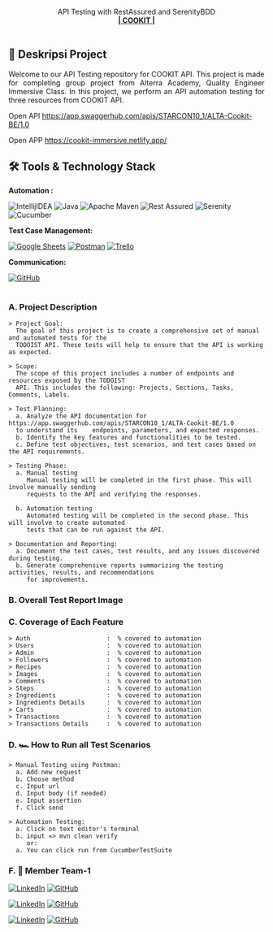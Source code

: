 
  <p align="center">
    API Testing with RestAssured and SerenityBDD
    <br />
    <a href="https://cookit-immersive.netlify.app/"><strong>| COOKIT |</strong></a>
    <br />
    <br />
  </p>
</div>

## 📑 Deskripsi Project
<p align="justify">Welcome to our API Testing repository for COOKIT API. This project is made for completing group project from Alterra Academy, Quality Engineer Immersive Class. In this project, we perform an API automation testing for three resources from COOKIT API. </p>

Open API https://app.swaggerhub.com/apis/STARCON10_1/ALTA-Cookit-BE/1.0

Open APP https://cookit-immersive.netlify.app/

## 🛠 Tools & Technology Stack

**Automation :**

![IntellijIDEA](https://img.shields.io/badge/IntelliJIDEA-000000.svg?style=for-the-badge&logo=intellij-idea&logoColor=white)
![Java](https://img.shields.io/badge/java-%23ED8B00.svg?style=for-the-badge&logo=java&logoColor=white)
![Apache Maven](https://img.shields.io/badge/Apache%20Maven-C71A36?style=for-the-badge&logo=Apache%20Maven&logoColor=white)
![Rest Assured](https://img.shields.io/badge/-rest%20assured-000000?style=for-the-badge&logo=rest-assured&logoColor=black)
![Serenity](https://img.shields.io/badge/-serenity-16a67a?style=for-the-badge&logo=serenity&logoColor=black)
![Cucumber](https://img.shields.io/badge/-cucumber-4bc47b?style=for-the-badge&logo=cucumber&logoColor=black)

**Test Case Management:**  

[![Google Sheets](https://img.shields.io/badge/-Google%20sheets-4bc47b?style=for-the-badge&logoColor=black)](https://docs.google.com/spreadsheets/d/1Jd1KRGa16MUq6HWGJdycHC7nT4FFiqyfMpeI8Z_vhTc/edit?usp=sharing)
[![Postman](https://img.shields.io/badge/Postman-FF6C37?style=for-the-badge&logo=postman&logoColor=white)](https://lively-station-149019.postman.co/workspace/TEAM-D---COOKIT~de3aa802-81f3-4810-bc47-dccccbae4d91/collection/21751748-0f783ec4-2037-44e3-bb70-3e1ae0efb476?action=share&creator=21751748)
[![Trello](https://img.shields.io/badge/Trello-%23026AA7.svg?style=for-the-badge&logo=Trello&logoColor=white)](https://trello.com/b/x4mtkPka/cookit)

**Communication:**  

[![GitHub](https://img.shields.io/badge/github%20Project-%23121011.svg?style=for-the-badge&logo=github&logoColor=white)](https://github.com/CAPSTONE-COOKIT-QA11)

#

### A. Project Description
    > Project Goal:
      The goal of this project is to create a comprehensive set of manual and automated tests for the 
      TODOIST API. These tests will help to ensure that the API is working as expected.
  
    > Scope:
      The scope of this project includes a number of endpoints and resources exposed by the TODOIST
      API. This includes the following: Projects, Sections, Tasks, Comments, Labels.
    
    > Test Planning:
      a. Analyze the API documentation for https://app.swaggerhub.com/apis/STARCON10_1/ALTA-Cookit-BE/1.0 
      to understand its    endpoints, parameters, and expected responses.
      b. Identify the key features and functionalities to be tested.
      c. Define test objectives, test scenarios, and test cases based on the API requirements.

    > Testing Phase:
      a. Manual testing
         Manual testing will be completed in the first phase. This will involve manually sending 
         requests to the API and verifying the responses.
   
      b. Automation testing
         Automated testing will be completed in the second phase. This will involve to create automated 
         tests that can be run against the API.

    > Documentation and Reporting:
      a. Document the test cases, test results, and any issues discovered during testing.
      b. Generate comprehensive reports summarizing the testing activities, results, and recommendations 
         for improvements.

### B. Overall Test Report Image




### C. Coverage of Each Feature
    > Auth                     :  % covered to automation
    > Users                    :  % covered to automation
    > Admin                    :  % covered to automation
    > Followers                :  % covered to automation
    > Recipes                  :  % covered to automation
    > Images                   :  % covered to automation
    > Comments                 :  % covered to automation
    > Steps                    :  % covered to automation
    > Ingredients              :  % covered to automation
    > Ingredients Details      :  % covered to automation
    > Carts                    :  % covered to automation
    > Transactions             :  % covered to automation
    > Transactions Details     :  % covered to automation

### D. 🏎️ How to Run all Test Scenarios
    > Manual Testing using Postman:
      a. Add new request
      b. Choose method
      c. Input url
      d. Input body (if needed)
      e. Input assertion
      f. Click send

    > Automation Testing:
      a. Click on text editor's terminal
      b. input => mvn clean verify
         or:
      a. You can click run from CucumberTestSuite

### F. 📱 Member Team-1 

  [![LinkedIn](https://img.shields.io/badge/-Arum%20Puspa-white?style=for-the-badge&logo=linkedin&logoColor=blue)](https://www.linkedin.com/in/arum-puspa-khinanthi-b3683b221)
  [![GitHub](https://img.shields.io/badge/-ArumCute-white?style=for-the-badge&logo=github&logoColor=black)](https://github.com/arumcute)
  
  [![LinkedIn](https://img.shields.io/badge/-Arum%20Puspa-white?style=for-the-badge&logo=linkedin&logoColor=blue)](https://www.linkedin.com/in/arum-puspa-khinanthi-b3683b221)
  [![GitHub](https://img.shields.io/badge/-ArumCute-white?style=for-the-badge&logo=github&logoColor=black)](https://github.com/arumcute)

  [![LinkedIn](https://img.shields.io/badge/-Arum%20Puspa-white?style=for-the-badge&logo=linkedin&logoColor=blue)](https://www.linkedin.com/in/arum-puspa-khinanthi-b3683b221)
  [![GitHub](https://img.shields.io/badge/-ArumCute-white?style=for-the-badge&logo=github&logoColor=black)](https://github.com/arumcute)
 
    
